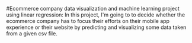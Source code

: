 #Ecommerce company data visualization and machine learning project using linear regression:
In this project, I'm going to to decide whether the ecommerce company has to focus their efforts on their mobile app experience or their website by predicting and visualizing some data taken from a given csv file.

